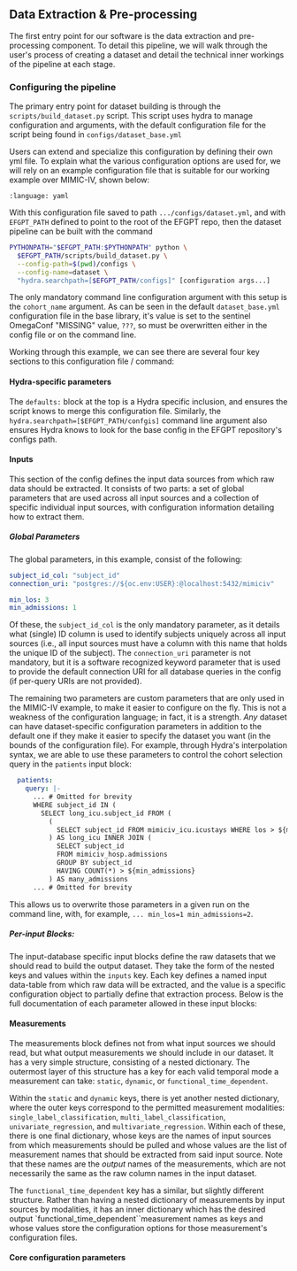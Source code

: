 ## Data Extraction & Pre-processing

The first entry point for our software is the data extraction and pre-processing component. To detail this pipeline, we will walk through the user's process of creating a dataset and detail the technical inner workings of the pipeline at each stage.

### Configuring the pipeline

The primary entry point for dataset building is through the `scripts/build_dataset.py` script. This script
uses hydra to manage configuration and arguments, with the default configuration file for the script being
found in `configs/dataset_base.yml`

Users can extend and specialize this configuration by defining their own yml file. To explain what the various
configuration options are used for, we will rely on an example configuration file that is suitable for our
working example over MIMIC-IV, shown below:

```{literalinclude} dataset_config.yml
:language: yaml
```

With this configuration file saved to path `.../configs/dataset.yml`, and with `EFGPT_PATH` defined to point
to the root of the EFGPT repo, then the dataset pipeline can be built with the command

```bash
PYTHONPATH="$EFGPT_PATH:$PYTHONPATH" python \
  $EFGPT_PATH/scripts/build_dataset.py \
  --config-path=$(pwd)/configs \
  --config-name=dataset \
  "hydra.searchpath=[$EFGPT_PATH/configs]" [configuration args...]
```

The only mandatory command line configuration argument with this setup is the `cohort_name` argument. As can
be seen in the default `dataset_base.yml` configuration file in the base library, it's value is set to the
sentinel OmegaConf "MISSING" value, `???`, so must be overwritten either in the config file or on the command
line.

Working through this example, we can see there are several four key sections to this configuration file /
command:

#### Hydra-specific parameters

The `defaults:` block at the top is a Hydra specific inclusion, and ensures the script knows to merge this
configuration file. Similarly, the `hydra.searchpath=[$EFGPT_PATH/confgis]` command line argument also ensures
Hydra knows to look for the base config in the EFGPT repository's configs path.

#### Inputs

This section of the config defines the input data sources from which raw data should be extracted. It consists
of two parts: a set of global parameters that are used across all input sources and a collection of specific
individual input sources, with configuration information detailing how to extract them.

##### Global Parameters

The global parameters, in this example, consist of the following:

```yaml
subject_id_col: "subject_id"
connection_uri: "postgres://${oc.env:USER}:@localhost:5432/mimiciv"

min_los: 3
min_admissions: 1
```

Of these, the `subject_id_col` is the only mandatory parameter, as it details what (single) ID column is
used to identify subjects uniquely across all input sources (i.e., all input sources must have a column with
this name that holds the unique ID of the subject). The `connection_uri` parameter is not mandatory, but it is
a software recognized keyword parameter that is used to provide the default connection URI for all database
queries in the config (if per-query URIs are not provided).

The remaining two parameters are custom parameters that are only used in the MIMIC-IV example, to make it
easier to configure on the fly. This is not a weakness of the configuration language; in fact, it is a
strength. _Any_ dataset can have dataset-specific configuration parameters in addition to the default one if
they make it easier to specify the dataset you want (in the bounds of the configuration file). For example,
through Hydra's interpolation syntax, we are able to use these parameters to control the cohort selection
query in the `patients` input block:

```yaml
  patients:
    query: |-
      ... # Omitted for brevity
      WHERE subject_id IN (
        SELECT long_icu.subject_id FROM (
          (
            SELECT subject_id FROM mimiciv_icu.icustays WHERE los > ${min_los}
          ) AS long_icu INNER JOIN (
            SELECT subject_id
            FROM mimiciv_hosp.admissions
            GROUP BY subject_id
            HAVING COUNT(*) > ${min_admissions}
          ) AS many_admissions
      ... # Omitted for brevity
```

This allows us to overwrite those parameters in a given run on the command line, with, for example, `... min_los=1 min_admissions=2`.

##### Per-input Blocks:

The input-database specific input blocks define the raw datasets that we should read to build the output
dataset. They take the form of the nested keys and values within the `inputs` key. Each key defines a named
input data-table from which raw data will be extracted, and the value is a specific configuration object to
partially define that extraction process. Below is the full documentation of each parameter allowed in these
input blocks:

#### Measurements

The measurements block defines not from what input sources we should read, but what output measurements we
should include in our dataset. It has a very simple structure, consisting of a nested dictionary. The
outermost layer of this structure has a key for each valid temporal mode a measurement can take: `static`,
`dynamic`, or `functional_time_dependent`.

Within the `static` and `dynamic` keys, there is yet another nested dictionary, where the outer keys
correspond to the permitted measurement modalities: `single_label_classification`,
`multi_label_classification`, `univariate_regression`, and `multivariate_regression`. Within each of these,
there is one final dictionary, whose keys are the names of input sources from which measurements should be
pulled and whose values are the list of measurement names that should be extracted from said input source.
Note that these names are the _output_ names of the measurements, which are not necessarily the same as the
raw column names in the input dataset.

The `functional_time_dependent` key has a similar, but slightly different structure. Rather than having a
nested dictionary of measurements by input sources by modalities, it has an inner dictionary which has the
desired output \`functional_time_dependent\`\`measurement names as keys and whose values store the configuration
options for those measurement's configuration files.

#### Core configuration parameters
